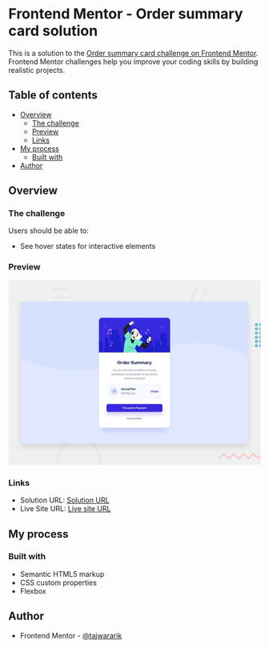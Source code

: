 # Frontend Mentor - Order summary card solution

This is a solution to the [Order summary card challenge on Frontend Mentor](https://www.frontendmentor.io/challenges/order-summary-component-QlPmajDUj). Frontend Mentor challenges help you improve your coding skills by building realistic projects. 

## Table of contents

- [Overview](#overview)
  - [The challenge](#the-challenge)
  - [Preview](#preview)
  - [Links](#links)
- [My process](#my-process)
  - [Built with](#built-with)
- [Author](#author)

## Overview

### The challenge

Users should be able to:

- See hover states for interactive elements

### Preview

![](./design/desktop-preview.jpg)

### Links

- Solution URL: [Solution URL](https://github.com/tajwararik/Frontend-Mentor-Challenge-5)
- Live Site URL: [Live site URL](https://tajwararik.github.io/Frontend-Mentor-Challenge-5/)

## My process

### Built with

- Semantic HTML5 markup
- CSS custom properties
- Flexbox

## Author

- Frontend Mentor - [@tajwararik](https://www.frontendmentor.io/profile/tajwararik)